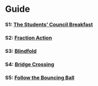 # Guide

### S1: [The Students’ Council Breakfast](S1.py)

### S2: [Fraction Action](S2.py)

### S3: [Blindfold](S3.py)

### S4: [Bridge Crossing](S4.py)

### S5: [Follow the Bouncing Ball](S5.py)
